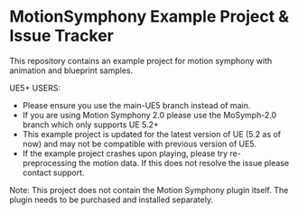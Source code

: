 # MotionSymphony Example Project & Issue Tracker
This repository contains an example project for motion symphony with animation and blueprint samples.

UE5+ USERS: 
- Please ensure you use the main-UE5 branch instead of main.
- If you are using Motion Symphony 2.0 please use the MoSymph-2.0 branch which only supports UE 5.2+
- This example project is updated for the latest version of UE (5.2 as of now) and may not be compatible with previous version of UE5.  
- If the example project crashes upon playing, please try re-preprocessing the motion data. If this does not resolve the issue please contact support.

Note: This project does not contain the Motion Symphony plugin itself. The plugin needs to be purchased and installed separately.
